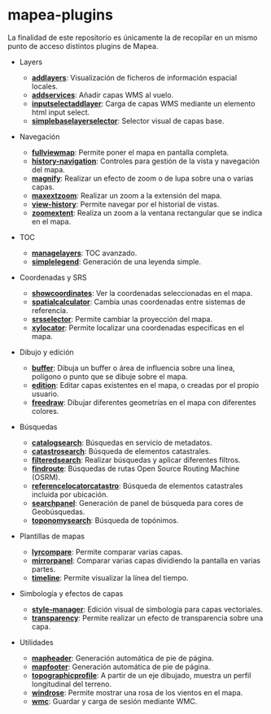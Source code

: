 # mapea-plugins

La finalidad de este repositorio es únicamente la de recopilar en un mismo punto de acceso distintos plugins de Mapea. 

* Layers 
  * [**addlayers**](https://github.com/sigcorporativo-ja/addlayers/tree/master): Visualización de ficheros de información espacial locales. 
  * [**addservices**](https://github.com/sigcorporativo-ja/addservices/tree/master): Añadir capas WMS al vuelo.
  * [**inputselectaddlayer**](https://github.com/emiliopardo/inputselectaddlayer/tree/master): Carga de capas WMS mediante un elemento html input select.
  * [**simplebaselayerselector**](https://github.com/emiliopardo/simplebaselayerselector/tree/master): Selector visual de capas base.

* Navegación
  * [**fullviewmap**](https://github.com/sigcorporativo-ja/fullviewmap/tree/master): Permite poner el mapa en pantalla completa.
  * [**history-navigation**](https://github.com/sigcorporativo-ja/history-navigation/tree/master): Controles para gestión de la vista y navegación del mapa.
  * [**magnify**](https://github.com/sigcorporativo-ja/magnify/tree/master): Realizar un efecto de zoom o de lupa sobre una o varias capas.
  * [**maxextzoom**](https://github.com/sigcorporativo-ja/maxextzoom/tree/master): Realizar un zoom a la extensión del mapa.
  * [**view-history**](https://github.com/sigcorporativo-ja/view-history/tree/master): Permite navegar por el historial de vistas.
  * [**zoomextent**](https://github.com/sigcorporativo-ja/zoomextent/tree/master): Realiza un zoom a la ventana rectangular que se indica en el mapa.

* TOC
  * [**managelayers**](https://github.com/sigcorporativo-ja/managelayers/tree/master): TOC avanzado.
  * [**simplelegend**](https://github.com/emiliopardo/simplelegend): Generación de una leyenda simple.  

* Coordenadas y SRS
  * [**showcoordinates**](https://github.com/sigcorporativo-ja/showcoordinates/tree/master): Ver la coordenadas seleccionadas en el mapa.
  * [**spatialcalculator**](https://github.com/sigcorporativo-ja/spatialcalculator/tree/master): Cambia unas coordenadas entre sistemas de referencia.
  * [**srsselector**](https://github.com/sigcorporativo-ja/srsselector/tree/master): Permite cambiar la proyección del mapa.
  * [**xylocator**](https://github.com/sigcorporativo-ja/xylocator/tree/master): Permite localizar una coordenadas especificas en el mapa.

* Dibujo y edición
  * [**buffer**](https://github.com/sigcorporativo-ja/buffer/tree/master): Dibuja un buffer o área de influencia sobre una linea, polígono o punto que se dibuje sobre el mapa.
  * [**edition**](https://github.com/sigcorporativo-ja/edition/tree/master): Editar capas existentes en el mapa, o creadas por el propio usuario.
  * [**freedraw**](https://github.com/sigcorporativo-ja/freedraw/tree/master): Dibujar diferentes geometrías en el mapa con diferentes colores.

* Búsquedas
  * [**catalogsearch**](https://github.com/sigcorporativo-ja/catalogsearch/tree/master): Búsquedas en servicio de metadatos.
  * [**catastrosearch**](https://github.com/sigcorporativo-ja/catastrosearch/tree/master): Búsqueda de elementos catastrales.
  * [**filteredsearch**](https://github.com/sigcorporativo-ja/filteredsearch/tree/master): Realizar búsquedas y aplicar diferentes filtros.
  * [**findroute**](https://github.com/sigcorporativo-ja/findroute): Búsquedas de rutas Open Source Routing Machine (OSRM).
  * [**referencelocatorcatastro**](https://github.com/sigcorporativo-ja/referencelocatorcatastro/tree/master): Búsqueda de elementos catastrales incluida por ubicación.
  * [**searchpanel**](https://github.com/emiliopardo/searchpanel/tree/master): Generación de panel de búsqueda para cores de Geobúsquedas.
  * [**toponomysearch**](https://github.com/sigcorporativo-ja/toponomysearch/tree/main): Búsqueda de topónimos.

* Plantillas de mapas
  * [**lyrcompare**](https://github.com/sigcorporativo-ja/lyrcompare/tree/master): Permite comparar varias capas.
  * [**mirrorpanel**](https://github.com/sigcorporativo-ja/mirrorpanel/tree/master): Comparar varias capas dividiendo la pantalla en varias partes.
  * [**timeline**](https://github.com/sigcorporativo-ja/timeline/tree/master): Permite visualizar la línea del tiempo.

* Simbología y efectos de capas
  * [**style-manager**](https://github.com/sigcorporativo-ja/style-manager/tree/master): Edición visual de simbología para capas vectoriales.
  * [**transparency**](https://github.com/sigcorporativo-ja/transparency/tree/master): Permite realizar un efecto de transparencia sobre una capa.

* Utilidades
  * [**mapheader**](https://github.com/emiliopardo/mapheader): Generación automática de pie de página.
  * [**mapfooter**](https://github.com/emiliopardo/mapfooter): Generación automática de pie de página.
  * [**topographicprofile**](https://github.com/sigcorporativo-ja/topographicprofile/tree/master): A partir de un eje dibujado, muestra un perfil longitudinal del terreno.
  * [**windrose**](https://github.com/sigcorporativo-ja/windrose/tree/master): Permite mostrar una rosa de los vientos en el mapa.
  * [**wmc**](https://github.com/sigcorporativo-ja/wmc/tree/master): Guardar y carga de sesión mediante WMC.
